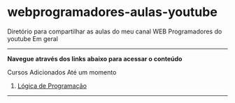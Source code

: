# webprogramadores-aulas-youtube
Diretório para compartilhar as aulas do meu canal WEB Programadores do youtube Em geral 
<hr>
<b> Navegue através dos links abaixo para acessar o conteúdo </b>
<p> Cursos Adicionados Até um momento </b>
<ol>
    <li><a href="https://github.com/marcelocodigos/webprogramadores-aulas-youtube/tree/main/logica-de-programacao"> Lógica  de Programação  </a> </li>
</ol>
<hr>
